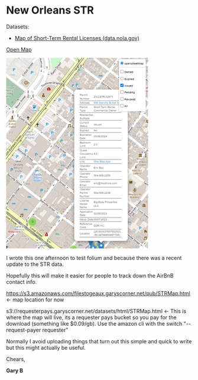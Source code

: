 # New Orleans STR

Datasets:

* [Map of Short-Term Rental Licenses (data.nola.gov)](https://data.nola.gov/Housing-Land-Use-and-Blight/Map-of-Short-Term-Rental-Licenses/j5u3-2ueh)

[Open Map](https://s3.amazonaws.com/filestogeaux.garyscorner.net/pub/STRMap.html) 

![Screen Shot](https://github.com/GarysCorner/NewORleansSTR/blob/master/ScreenShot.jpg?raw=true)

I wrote this one afternoon to test folium and because there was a recent update to the STR data.  

Hopefully this will make it easier for people to track down the AirBnB contact info.

https://s3.amazonaws.com/filestogeaux.garyscorner.net/pub/STRMap.html  <- map location for now

s3://requesterpays.garyscorner.net/datasets/html/STRMap.html <-  This is where the map will live, its a requester pays bucket so you pay for the download (something like $0.09/gb).  Use the amazon cli with the switch "--request-payer requester"

Normally I avoid uploading things that turn out this simple and quick to write but this might actually be useful.

Chears,

**Gary B**
